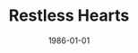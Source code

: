 ---
type: collaboration
title: Restless Hearts
artist: Line
date: 1986-01-01
img: /images/collaborations/restless-hearts.jpg
permalink: /music/collaborations/:title/
discs:
  - tracks:
    - Restless Hearts
    - Changes
---